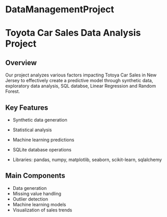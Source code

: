 # DataManagementProject

# Toyota Car Sales Data Analysis Project

## Overview

Our project analyzes various factors impacting Totoya Car Sales in New Jersey to effectively create a predictive model through synthetic data, exploratory data analysis, SQL databse, Linear Regression and Random Forest.  

## Key Features
- Synthetic data generation
- Statistical analysis
- Machine learning predictions
- SQLite database operations

- Libraries: pandas, numpy, matplotlib, seaborn, scikit-learn, sqlalchemy

## Main Components
- Data generation
- Missing value handling
- Outlier detection
- Machine learning models
- Visualization of sales trends
